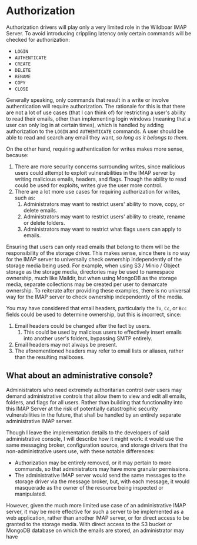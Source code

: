# Authorization

Authorization drivers will play only a very limited role in the Wildboar
IMAP Server. To avoid introducing crippling latency only certain commands
will be checked for authorization:

- `LOGIN`
- `AUTHENTICATE`
- `CREATE`
- `DELETE`
- `RENAME`
- `COPY`
- `CLOSE`

Generally speaking, only commands that result in a write or involve
authentication will require authorization. The rationale for this
is that there are not a lot of use cases (that I can think of) for restricting
a user's ability to read their emails, other than implementing login
windows (meaning that a user can only log in at certain times), which
is handled by adding authorization to the `LOGIN` and `AUTHENTICATE`
commands. A user should be able to read and search any email they want,
_so long as it belongs to them_.

On the other hand, requiring authentication for writes makes more sense,
because:

1.  There are more security concerns surrounding writes, since malicious users
    could attempt to exploit vulnerabilities in the IMAP server by writing
    malicious emails, headers, and flags. Though the ability to read could be
    used for exploits, writes give the user more control.
2.  There are a lot more use cases for requiring authorization for writes, such
    as:
    1.  Administrators may want to restrict users' ability to move, copy, or delete emails.
    2.  Administrators may want to restrict users' ability to create, rename or delete folders.
    3.  Administrators may want to restrict what flags users can apply to emails.

Ensuring that users can only read emails that belong to them will be the
responsibility of the storage driver. This makes sense, since there is no way
for the IMAP server to universally check ownership independently of the storage
media being used. For example, when using S3 / Minio / Object storage as the
storage media, directories may be used to namespace ownership, much like
Maildir, but when using MongoDB as the storage media, separate collections may
be created per user to demarcate ownership. To reiterate after providing these
examples, there is no universal way for the IMAP server to check ownership
independently of the media.

You may have considered that email headers, particularly the `To`, `Cc`, or
`Bcc` fields could be used to determine ownership, but this is incorrect,
since:

1.  Email headers could be changed after the fact by users.
    1.  This could be used by malicious users to effectively insert emails
        into another user's folders, bypassing SMTP entirely.
2.  Email headers may not always be present.
3.  The aforementioned headers may refer to email lists or aliases, rather
    than the resulting mailboxes.

## What about an administrative console?

Administrators who need extremely authoritarian control over users may demand
administrative controls that allow them to view and edit all emails, folders,
and flags for all users. Rather than building that functionality into this
IMAP Server at the risk of potentially catastrophic security vulnerabilities
in the future, that shall be handled by an entirely separate administrative
IMAP server.

Though I leave the implementation details to the developers of said
administrative console, I will describe how it might work: it would use
the same messaging broker, configuration source, and storage drivers
that the non-administrative users use, with these notable differences:

- Authorization may be entirely removed, or it may pertain to more commands,
  so that administrators may have more granular permissions.
- The administrative IMAP server would send the same messages to the storage
  driver via the message broker, but, with each message, it would masquerade
  as the owner of the resource being inspected or manipulated.

However, given the much more limited use case of an administrative IMAP server,
it may be more effective for such a server to be implemented as a web
application, rather than another IMAP server, or for direct access to be
granted to the storage media. With direct access to the S3 bucket or MongoDB
database on which the emails are stored, an administrator may have